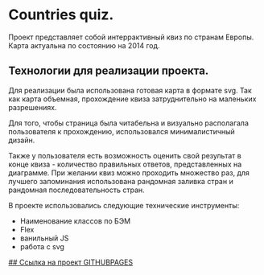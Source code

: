 # Countries quiz.

Проект представляет собой интеррактивный квиз по странам Европы. Карта актуальна по состоянию на 2014 год.

## Технологии для реализации проекта.

Для реализации была использована готовая карта в формате svg. Так как карта объемная, прохождение квиза затруднительно на маленьких разрешениях.

Для того, чтобы страница была читабельна и визуально располагала пользователя к прохождению, использовался минималистичный дизайн.

Также у пользователя есть возможность оценить свой результат в конце квиза - количество правильных ответов, представленных на диаграмме. При желании квиз можно проходить множество раз, для лучшего запоминания использована рандомная заливка стран и рандомная последовательность стран.

В проекте использовались следующие технические инструменты:

- Наименование классов по БЭМ
- Flex
- ванильный JS
- работа с svg

[## Ссылка на проект GITHUBPAGES](https://dunaisa.github.io/countries-quiz/)